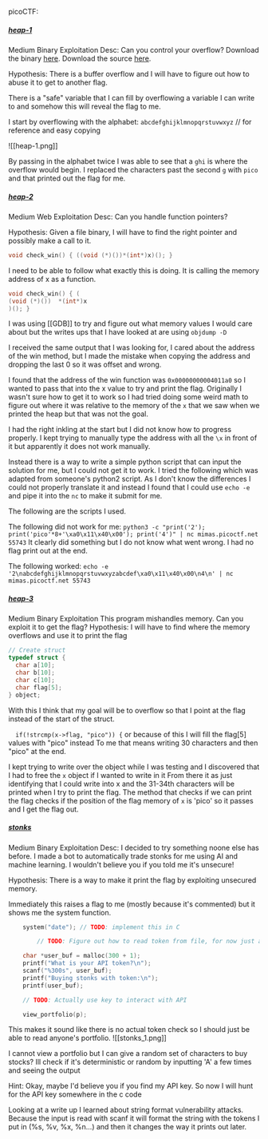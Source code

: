 picoCTF:
##### [heap-1]()
Medium
Binary Exploitation
Desc: Can you control your overflow? Download the binary [here](https://artifacts.picoctf.net/c_tethys/3/chall). Download the source [here](https://artifacts.picoctf.net/c_tethys/3/chall.c).

Hypothesis: There is a buffer overflow and I will have to figure out how to abuse it to get to another flag.

There is a "safe" variable that I can fill by overflowing a variable I can write to and somehow this will reveal the flag to me.

I start by overflowing with the alphabet:
`abcdefghijklmnopqrstuvwxyz` // for reference and easy copying


![[heap-1.png]]

By passing in the alphabet twice I was able to see that a `ghi` is where the overflow would begin. I replaced the characters past the second `g` with `pico` and that printed out the flag for me.

##### [heap-2]()
Medium
Web Exploitation
Desc: Can you handle function pointers?

Hypothesis: Given a file binary, I will have to find the right pointer and possibly make a call to it.

```C
void check_win() { ((void (*)())*(int*)x)(); }
```
I need to be able to follow what exactly this is doing. It is calling the memory address of x as a function.

```C
void check_win() { (
(void (*)())  *(int*)x 
)(); }
```

I was using [[GDB]] to try and figure out what memory values I would care about but the writes ups that I have looked at are using `objdump -D`

I received the same output that I was looking for, I cared about the address of the win method, but I made the mistake when copying the address and dropping the last 0 so it was offset and wrong.

I found that the address of the win function was `0x00000000004011a0` so I wanted to pass that into the x value to try and print the flag. 
Originally I wasn't sure how to get it to work so I had tried doing some weird math to figure out where it was relative to the memory of the `x` that we saw when we printed the heap but that was not the goal.

I had the right inkling at the start but I did not know how to progress properly. I kept trying to manually type the address with all the `\x` in front of it but apparently it does not work manually.

Instead there is a way to write a simple python script that can input the solution for me, but I could not get it to work. I tried the following which was adapted from someone's python2 script. As I don't know the differences I could not properly translate it and instead I found that I could use `echo -e` and pipe it into the `nc` to make it submit for me.

The following are the scripts I used.

The following did not work for me:
`python3 -c "print('2'); print('pico'*8+'\xa0\x11\x40\x00'); print('4')" | nc mimas.picoctf.net 55743`
It clearly did something but I do not know what went wrong. I had no flag print out at the end.

The following worked:
`echo -e '2\nabcdefghijklmnopqrstuvwxyzabcdef\xa0\x11\x40\x00\n4\n' | nc mimas.picoctf.net 55743`


##### [heap-3](https://play.picoctf.org/practice/challenge/440?assigned=0&category=6&difficulty=2&page=1)
Medium
Binary Exploitation
This program mishandles memory. Can you exploit it to get the flag?
Hypothesis: I will have to find where the memory overflows and use it to print the flag

```c
// Create struct
typedef struct {
  char a[10];
  char b[10];
  char c[10];
  char flag[5];
} object;
```

With this I think that my goal will be to overflow so that I point at the flag instead of the start of the struct.

`  if(!strcmp(x->flag, "pico")) {`
or because of this I will fill the flag[5] values with "pico" instead
To me that means writing 30 characters and then "pico" at the end.

I kept trying to write over the object while I was testing and I discovered that I had to free the `x` object if I wanted to write in it
From there it as just identifying that I could write into x and the 31-34th characters will be printed when I try to print the flag. 
The method that checks if we can print the flag checks if the position of the flag memory of `x` is 'pico' so it passes and I get the flag out.

##### [stonks](https://play.picoctf.org/practice/challenge/105?assigned=0&category=6&difficulty=2&page=3)
Medium
Binary Exploitation
Desc: I decided to try something noone else has before. I made a bot to automatically trade stonks for me using AI and machine learning. I wouldn't believe you if you told me it's unsecure!

Hypothesis: There is a way to make it print the flag by exploiting unsecured memory.

Immediately this raises a flag to me (mostly because it's commented) but it shows me the system function. 
```c
	system("date"); // TODO: implement this in C

		// TODO: Figure out how to read token from file, for now just ask

	char *user_buf = malloc(300 + 1);
	printf("What is your API token?\n");
	scanf("%300s", user_buf);
	printf("Buying stonks with token:\n");
	printf(user_buf);

	// TODO: Actually use key to interact with API

	view_portfolio(p);

```
This makes it sound like there is no actual token check so I should just be able to read anyone's portfolio.
![[stonks_1.png]]

I cannot view a portfolio but I can give a random set of characters to buy stocks? Ill check if it's deterministic or random by inputting 'A' a few times and seeing the output

Hint: Okay, maybe I'd believe you if you find my API key.
So now I will hunt for the API key somewhere in the c code

Looking at a write up I learned about string format vulnerability attacks.
Because the input is read with scanf it will format the string with the tokens I put in (%s, %v, %x, %n...) and then it changes the way it prints out later.

